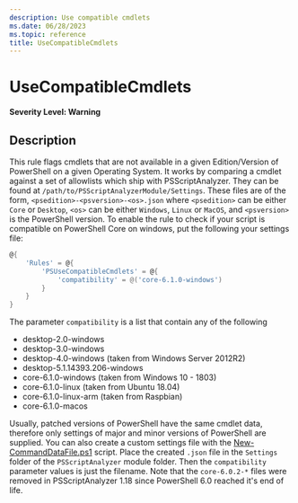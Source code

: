 ```yaml
---
description: Use compatible cmdlets
ms.date: 06/28/2023
ms.topic: reference
title: UseCompatibleCmdlets
---
```

# UseCompatibleCmdlets

**Severity Level: Warning**

## Description

This rule flags cmdlets that are not available in a given Edition/Version of PowerShell on a given
Operating System. It works by comparing a cmdlet against a set of allowlists which ship with
PSScriptAnalyzer. They can be found at `/path/to/PSScriptAnalyzerModule/Settings`. These files are
of the form, `<psedition>-<psversion>-<os>.json` where `<psedition>` can be either `Core` or
`Desktop`, `<os>` can be either `Windows`, `Linux` or `MacOS`, and `<psversion>` is the PowerShell
version. To enable the rule to check if your script is compatible on PowerShell Core on windows, put
the following your settings file:

```powershell
@{
    'Rules' = @{
        'PSUseCompatibleCmdlets' = @{
            'compatibility' = @('core-6.1.0-windows')
        }
    }
}
```

The parameter `compatibility` is a list that contain any of the following

- desktop-2.0-windows
- desktop-3.0-windows
- desktop-4.0-windows (taken from Windows Server 2012R2)
- desktop-5.1.14393.206-windows
- core-6.1.0-windows (taken from Windows 10 - 1803)
- core-6.1.0-linux (taken from Ubuntu 18.04)
- core-6.1.0-linux-arm (taken from Raspbian)
- core-6.1.0-macos

Usually, patched versions of PowerShell have the same cmdlet data, therefore only settings of major
and minor versions of PowerShell are supplied. You can also create a custom settings file with the
[New-CommandDataFile.ps1](https://github.com/PowerShell/PSScriptAnalyzer/blob/development/Utils/New-CommandDataFile.ps1)
script. Place the created `.json` file in the `Settings` folder of the `PSScriptAnalyzer` module
folder. Then the `compatibility` parameter values is just the filename. Note that the `core-6.0.2-*`
files were removed in PSScriptAnalyzer 1.18 since PowerShell 6.0 reached it's end of life.
